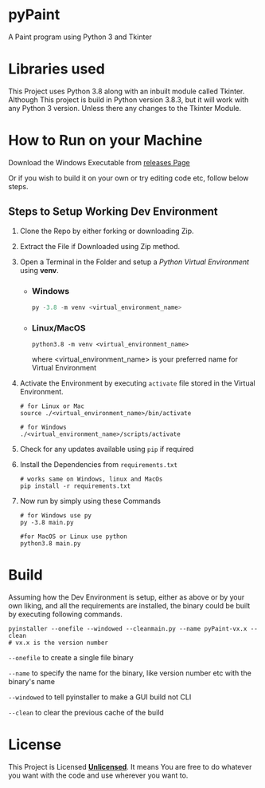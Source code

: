 # pyPaint

A Paint program using Python 3 and Tkinter

# Libraries used

This Project uses Python 3.8 along with an inbuilt module called Tkinter. Although This project is build in Python version 3.8.3, but it will work with any Python 3 version. Unless there any changes to the Tkinter Module.

# How to Run on your Machine

Download the Windows Executable from [releases Page](https://github.com/wrench1815/pyPaint/releases)

Or if you wish to build it on your own or try editing code etc, follow below steps.

## Steps to Setup Working Dev Environment

1. Clone the Repo by either forking or downloading Zip.
2. Extract the File if Downloaded using Zip method.
3. Open a Terminal in the Folder and setup a _Python Virtual Environment_ using **venv**.

   - ### Windows

     ```powershell
     py -3.8 -m venv <virtual_environment_name>
     ```

   - ### Linux/MacOS

     ```shell
     python3.8 -m venv <virtual_environment_name>
     ```

     where &lt;virtual_environment_name&gt; is your preferred name for Virtual Environment

4. Activate the Environment by executing `activate` file stored in the Virtual Environment.

   ```shell
   # for Linux or Mac
   source ./<virtual_environment_name>/bin/activate

   # for Windows
   ./<virtual_environment_name>/scripts/activate
   ```

5. Check for any updates available using `pip` if required
6. Install the Dependencies from `requirements.txt`

   ```shell
   # works same on Windows, linux and MacOs
   pip install -r requirements.txt
   ```

7. Now run by simply using these Commands

   ```shell
   # for Windows use py
   py -3.8 main.py

   #for MacOS or Linux use python
   python3.8 main.py
   ```

# Build

Assuming how the Dev Environment is setup, either as above or by your own liking, and all the requirements are installed, the binary could be built by executing following commands.

```shell
pyinstaller --onefile --windowed --cleanmain.py --name pyPaint-vx.x --clean
# vx.x is the version number
```

`--onefile` to create a single file binary

`--name` to specify the name for the binary, like version number etc with the binary's name

`--windowed` to tell pyinstaller to make a GUI build not CLI

`--clean` to clear the previous cache of the build

# License

This Project is Licensed [**Unlicensed**](https://github.com/wrench1815/pyPaint/blob/master/LICENSE). It means You are free to do whatever you want with the code and use wherever you want to.
